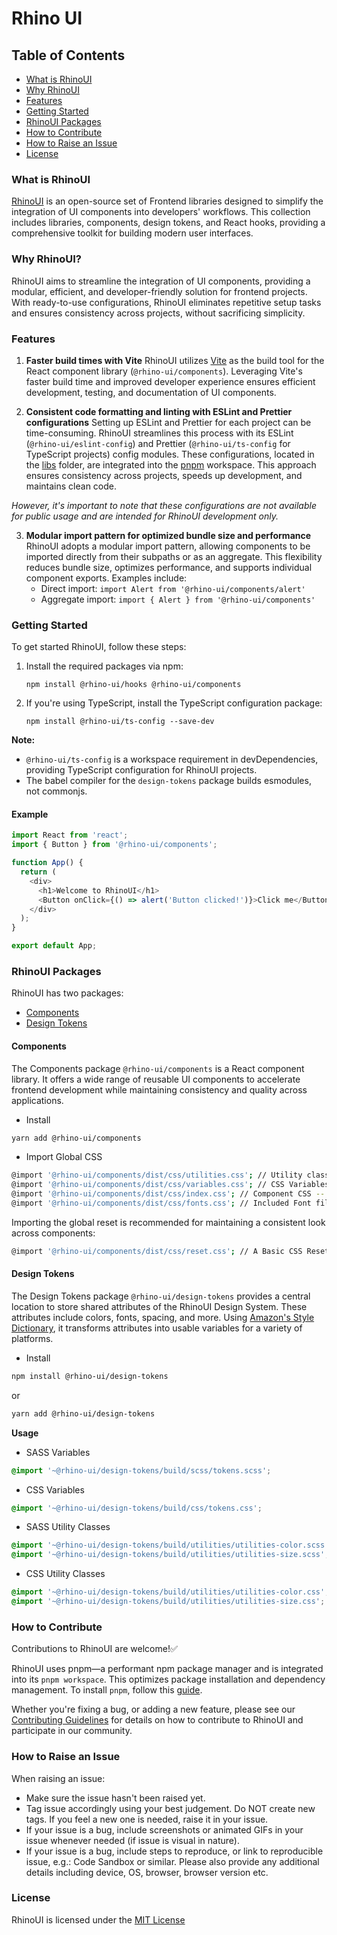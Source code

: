 # Rhino UI

## Table of Contents
- [What is RhinoUI](#what-is-rhinoui)
- [Why RhinoUI](#why-rhinoui)
- [Features](#features)
- [Getting Started](#getting-started)
- [RhinoUI Packages](#rhinoui-packages)
- [How to Contribute](#how-to-contribute)
- [How to Raise an Issue](#how-to-raise-an-issue)
- [License](#license)

### What is RhinoUI
[RhinoUI](https://github.com/rhinolabs/rhino-ui) is an open-source set of Frontend libraries designed to simplify the integration of UI components into developers' workflows. This collection includes libraries, components, design tokens, and React hooks, providing a comprehensive toolkit for building modern user interfaces.

### Why RhinoUI?
RhinoUI aims to streamline the integration of UI components, providing a modular, efficient, and developer-friendly solution for frontend projects. With ready-to-use configurations, RhinoUI eliminates repetitive setup tasks and ensures consistency across projects, without sacrificing simplicity.

### Features
1. **Faster build times with Vite**
RhinoUI utilizes [Vite](https://vitejs.dev/) as the build tool for the React component library (`@rhino-ui/components`). Leveraging Vite's faster build time and improved developer experience ensures efficient development, testing, and documentation of UI components.

2.  **Consistent code formatting and linting with ESLint and Prettier configurations**
Setting up ESLint and Prettier for each project can be time-consuming. RhinoUI streamlines this process with its ESLint (`@rhino-ui/eslint-config`) and Prettier (`@rhino-ui/ts-config` for TypeScript projects) config modules. These configurations, located in the [libs](https://github.com/rhinolabs/rhino-ui/tree/main/libs) folder, are integrated into the [pnpm](https://github.com/rhinolabs/rhino-ui/blob/main/pnpm-workspace.yaml) workspace. This approach ensures consistency across projects, speeds up development, and maintains clean code.

 _However, it's important to note that these configurations are not available for public usage and are intended for RhinoUI development only._

3. **Modular import pattern for optimized bundle size and performance**
RhinoUI adopts a modular import pattern, allowing components to be imported directly from their subpaths or as an aggregate. This flexibility reduces bundle size, optimizes performance, and supports individual component exports. Examples include:
   - Direct import: `import Alert from '@rhino-ui/components/alert'`
   - Aggregate import: `import { Alert } from '@rhino-ui/components'`

### Getting Started

To get started RhinoUI, follow these steps:

1. Install the required packages via npm:
   ```
   npm install @rhino-ui/hooks @rhino-ui/components
   ```

2. If you're using TypeScript, install the TypeScript configuration package:
   ```
   npm install @rhino-ui/ts-config --save-dev
   ```

**Note:** 
- `@rhino-ui/ts-config` is a workspace requirement in devDependencies, providing TypeScript configuration for RhinoUI projects.
- The babel compiler for the `design-tokens` package builds esmodules, not commonjs.

#### Example

```js
import React from 'react';
import { Button } from '@rhino-ui/components';

function App() {
  return (
    <div>
      <h1>Welcome to RhinoUI</h1>
      <Button onClick={() => alert('Button clicked!')}>Click me</Button>
    </div>
  );
}

export default App;
```

###  RhinoUI Packages
RhinoUI has two packages:

- [Components](https://github.com/rhinolabs/rhino-ui/tree/main/packages/components)
- [Design Tokens](https://github.com/rhinolabs/rhino-ui/tree/main/packages/design-tokens)

#### Components
The Components package `@rhino-ui/components` is a React component library. It offers a wide range of reusable UI components to accelerate frontend development while maintaining consistency and quality across applications.

- Install
```bash
yarn add @rhino-ui/components
```

- Import Global CSS
```bash
@import '@rhino-ui/components/dist/css/utilities.css'; // Utility classes -- REQUIRED
@import '@rhino-ui/components/dist/css/variables.css'; // CSS Variables -- REQUIRED
@import '@rhino-ui/components/dist/css/index.css'; // Component CSS -- REQUIRED
@import '@rhino-ui/components/dist/css/fonts.css'; // Included Font files -- OPTIONAL BUT ENCOURAGED
```
Importing the global reset is recommended for maintaining a consistent look across components:
```bash
@import '@rhino-ui/components/dist/css/reset.css'; // A Basic CSS Reset -- OPTIONAL BUT ENCOURAGED
```

#### Design Tokens
The Design Tokens package `@rhino-ui/design-tokens` provides a central location to store shared attributes of the RhinoUI Design System. These attributes include colors, fonts, spacing, and more. Using [Amazon's Style Dictionary](https://amzn.github.io/style-dictionary/), it transforms attributes into usable variables for a variety of platforms.

- Install
```bash
npm install @rhino-ui/design-tokens
```

or

```bash
yarn add @rhino-ui/design-tokens

```

**Usage**

- SASS Variables
```scss
@import '~@rhino-ui/design-tokens/build/scss/tokens.scss';
```

- CSS Variables
```css
@import '~@rhino-ui/design-tokens/build/css/tokens.css';
```

- SASS Utility Classes
```scss
@import '~@rhino-ui/design-tokens/build/utilities/utilities-color.scss';
@import '~@rhino-ui/design-tokens/build/utilities/utilities-size.scss';
```

- CSS Utility Classes
```css
@import '~@rhino-ui/design-tokens/build/utilities/utilities-color.css';
@import '~@rhino-ui/design-tokens/build/utilities/utilities-size.css';
```

### How to Contribute
Contributions to RhinoUI are welcome!✅

RhinoUI uses pnpm—a performant npm package manager and is integrated into its `pnpm workspace`. This optimizes package installation and dependency management. 
To install `pnpm`, follow this [guide](https://pnpm.io/installation).

Whether you're fixing a bug, or adding a new feature, please see our [Contributing Guidelines](https://github.com/rhinolabs/rhino-ui/blob/6b5f99bbf4a61c9f1b748722501890a60af1f604/CODE_OF_CONDUCT.md) for details on how to contribute to RhinoUI and participate in our community.

### How to Raise an Issue
When raising an issue:

- Make sure the issue hasn't been raised yet.
- Tag issue accordingly using your best judgement. Do NOT create new tags. If you feel a new one is needed, raise it in your issue.
- If your issue is a bug, include screenshots or animated GIFs in your issue whenever needed (if issue is visual in nature).
- If your issue is a bug, include steps to reproduce, or link to reproducible issue, e.g.: Code Sandbox or similar. Please also provide any additional details including device, OS, browser, browser version etc.

### License
RhinoUI is licensed under the [MIT License](https://github.com/rhinolabs/rhino-ui/blob/main/LICENSE)